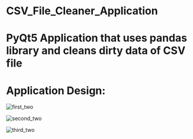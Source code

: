 # CSV_File_Cleaner_Application
# PyQt5 Application that uses pandas library and cleans dirty data of CSV file
# Application Design:

![first_two](https://user-images.githubusercontent.com/106172218/181299806-e5766c50-0bbb-41f0-8237-98d0083644c9.jpg)

![second_two](https://user-images.githubusercontent.com/106172218/181299922-98be23be-5004-41a3-bd5c-ae63e87f87f7.jpg)

![third_two](https://user-images.githubusercontent.com/106172218/181299998-b9a49163-910d-436a-abf4-9c29cb94d844.jpg)
